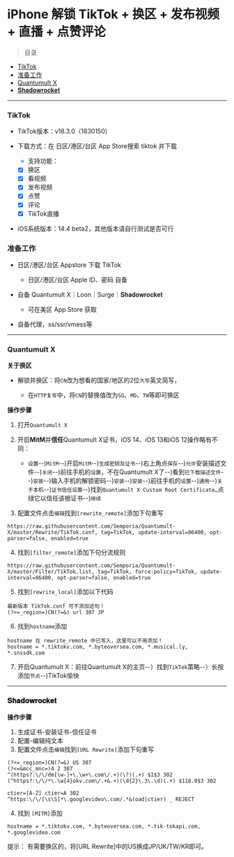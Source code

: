 # iPhone 解锁 TikTok + 换区 + 发布视频 + 直播 + 点赞评论

> 目录

* [TikTok](#TikTok)
* [准备工作](#准备工作)
* [Quantumult X](#Quantumult)
* [𝐒𝐡𝐚𝐝𝐨𝐰𝐫𝐨𝐜𝐤𝐞𝐭](#𝐒𝐡𝐚𝐝𝐨𝐰𝐫𝐨𝐜𝐤𝐞𝐭)

---
### <a id="TikTok"> TikTok </a>

* TikTok版本：v18.3.0（1830150）
* 下载方式：在 日区/港区/台区 App Store搜索 tiktok 并下载
	* 支持功能：

     - [x] 换区
     - [x] 看视频
     - [x] 发布视频
     - [x] 点赞
     - [x] 评论
     - [x] TikTok直播

* iOS系统版本：14.4 beta2，其他版本请自行测试是否可行

### <a id="准备工作"> 准备工作 </a>


- 日区/港区/台区 Appstore 下载 TikTok

    * 日区/港区/台区 Apple ID、密码 自备


- 自备 Quantumult X｜Loon｜Surge｜𝐒𝐡𝐚𝐝𝐨𝐰𝐫𝐨𝐜𝐤𝐞𝐭
 
     * 可在美区 App Store 获取

- 自备代理，ss/ssr/vmess等  

---
### <a id="Quantumult X"> Quantumult X </a>

**关于换区**



* 解锁并换区：将`CN`改为想看的国家/地区的2位`大写`英文简写，

    * 在`HTTP复写`中，将`CN`的替换值改为`SG`、`MO`、`TW`等即可换区


**操作步骤**

1. 打开`Quantumult X`  

2. 开启**MitM**并**信任**Quantumult X证书，iOS 14、iOS 13和iOS 12操作略有不同：
    * `设置`--)`MitM`--)开启`MitM`--)`生成密钥及证书`--)右上角点`保存`--)`允许`安装描述文件--)`关闭`--)前往手机的`设置`，不在Quantumult X了--)看到`已下载描述文件`--)`安装`--)输入手机的解锁密码--)`安装`--)`安装`--)前往手机的`设置`--)`通用`--)`关于本机`--)`证书信任设置`--)找到`Quantumult X Custom Root Certificate…`点绿它以信任该根证书--)`继续`  

3. 配置文件点击`编辑`找到`[rewrite_remote]`添加下句重写

```
https://raw.githubusercontent.com/Semporia/Quantumult-X/master/Rewrite/TikTok.conf, tag=TikTok, update-interval=86400, opt-parser=false, enabled=true
```

4. 找到`[filter_remote]`添加下句分流规则

```
https://raw.githubusercontent.com/Semporia/Quantumult-X/master/Filter/TikTok.list, tag=TikTok, force-policy=TikTok, update-interval=86400, opt-parser=false, enabled=true
```

5. 找到`[rewrite_local]`添加以下代码

```
最新版本 TikTok.conf 可不添加这句！
(?<=_region=)CN(?=&) url 307 JP
```

6. 找到`hostname`添加

```
hostname 在 rewrite_remote 中已写入，这里可以不用添加！
hostname = *.tiktokv.com, *.byteoversea.com, *.musical.ly, *.snssdk.com
```

7. 开启Quantumult X：前往Quantumult X的主页--）找到`TikTok`策略--）长按添加`节点`--)TikTok愉快

---

### <a id="𝐒𝐡𝐚𝐝𝐨𝐰𝐫𝐨𝐜𝐤𝐞𝐭"> 𝐒𝐡𝐚𝐝𝐨𝐰𝐫𝐨𝐜𝐤𝐞𝐭 </a>

**操作步骤**

1. 生成证书-安装证书-信任证书  
2. 配置-编辑纯文本  
3. 配置文件点击`编辑`找到`[URL Rewrite]`添加下句重写

```
(?<=_region=)CN(?=&) US 307
(?<=&mcc_mnc=)4 2 307
^(https?:\/\/dm[\w-]+\.\w+\.com\/.+)(\?)(.+) $1$3 302
(^https?:\/\/*\.\w{4}okv.com\/.+&.+)(\d{2}\.3\.\d)(.+) $118.0$3 302

ctier=[A-Z] ctier=A 302
^https:\/\/[\s\S]*\.googlevideo\.com/.*&(oad|ctier) _ REJECT
```

4. 找到 `[MITM]`添加
 
```
hostname = *.tiktokv.com, *.byteoversea.com, *.tik-tokapi.com, *.googlevideo.com
```

提示：
有需要换区的，将[URL Rewrite]中的US换成JP/UK/TW/KR即可。
